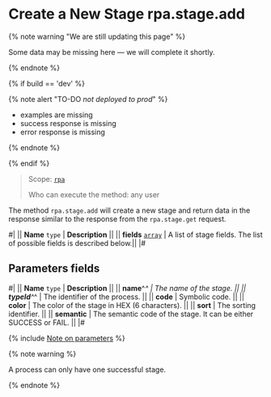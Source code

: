 # Create a New Stage rpa.stage.add

{% note warning "We are still updating this page" %}

Some data may be missing here — we will complete it shortly.

{% endnote %}

{% if build == 'dev' %}

{% note alert "TO-DO _not deployed to prod_" %}

- examples are missing
- success response is missing
- error response is missing

{% endnote %}

{% endif %}

> Scope: [`rpa`](../../../scopes/permissions.md)
>
> Who can execute the method: any user

The method `rpa.stage.add` will create a new stage and return data in the response similar to the response from the `rpa.stage.get` request.

#|
|| **Name**
`type` | **Description** ||
|| **fields**
[`array`](../../../data-types.md) | A list of stage fields. The list of possible fields is described below.||
|#

## Parameters fields

#|
|| **Name**
`type` | **Description** ||
|| **name**^*^ | The name of the stage. ||
|| **typeId**^*^ | The identifier of the process. ||
|| **code** | Symbolic code. ||
|| **color** | The color of the stage in HEX (6 characters). ||
|| **sort** | The sorting identifier. ||
|| **semantic** | The semantic code of the stage. It can be either SUCCESS or FAIL. ||
|#

{% include [Note on parameters](../../../../_includes/required.md) %}

{% note warning %}

A process can only have one successful stage.

{% endnote %}